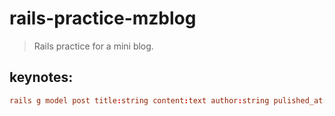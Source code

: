 # rails-practice-mzblog
> Rails practice for a mini blog.


## keynotes:
```conf
rails g model post title:string content:text author:string pulished_at:datetime
```